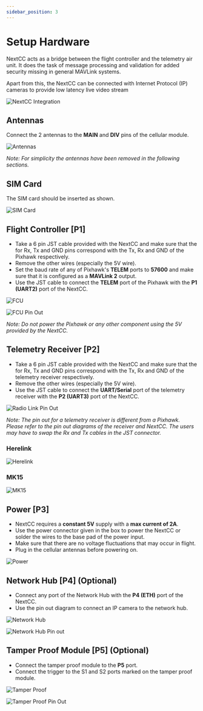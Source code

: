 ```yaml
---
sidebar_position: 3
---
```


# Setup Hardware

NextCC acts as a bridge between the flight controller and the telemetry air unit. It does the task of message processing
and validation for added security missing in general MAVLink systems.

Apart from this, the NextCC can be connected with Internet Protocol (IP) cameras to provide low latency live video
stream

![NextCC Integration](./img/setup-hardware-intro.png)

## Antennas

Connect the 2 antennas to the **MAIN** and **DIV** pins of the cellular module.

![Antennas](./img/setup-hardware-antennas.png)

*Note: For simplicity the antennas have been removed in the following sections.*

## SIM Card

The SIM card should be inserted as shown.

![SIM Card](./img/setup-hardware-sim.png)

## Flight Controller \[P1\]

- Take a 6 pin JST cable provided with the NextCC and make sure that the for Rx, Tx and GND pins correspond with the Tx,
  Rx and GND of the Pixhawk respectively.
- Remove the other wires (especially the 5V wire).
- Set the baud rate of any of Pixhawk's **TELEM** ports to **57600** and make sure that it is configured as a
  **MAVLink 2** output.
- Use the JST cable to connect the **TELEM** port of the Pixhawk with the **P1 (UART2)** port of the NextCC.

![FCU](./img/setup-hardware-fcu.png)

![FCU Pin Out](./img/setup-hardware-fcu-pin-out.png)

*Note: Do not power the Pixhawk or any other component using the 5V provided by the NextCC.*

## Telemetry Receiver \[P2\]

- Take a 6 pin JST cable provided with the NextCC and make sure that the for Rx, Tx and GND pins correspond with the Tx,
  Rx and GND of the telemetry receiver respectively.
- Remove the other wires (especially the 5V wire).
- Use the JST cable to connect the **UART/Serial** port of the telemetry receiver with the **P2 (UART3)** port of the
  NextCC.


![Radio Link Pin Out](./img/setup-hardware-telem-rec-pin-out.png)

*Note: The pin out for a telemetry receiver is different from a Pixhawk. Please refer to the pin out diagrams of the*
*receiver and NextCC. The users may have to swap the Rx and Tx cables in the JST connector.*

### Herelink

![Herelink](./img/setup-hardware-telem-rec-herelink.png)

### MK15

![MK15](./img/setup-hardware-telem-rec-mk15.png)

## Power \[P3\]

- NextCC requires a **constant 5V** supply with a **max current of 2A**.
- Use the power connector given in the box to power the NextCC or solder the wires to the base pad of the power input.
- Make sure that there are no voltage fluctuations that may occur in flight.
- Plug in the cellular antennas before powering on​.

![Power](./img/setup-hardware-power.png)

## Network Hub \[P4\] (Optional)

- Connect any port of the Network Hub with the **P4 (ETH)** port of the NextCC.
- Use the pin out diagram to connect an IP camera to the network hub.

![Network Hub](./img/setup-hardware-ethernet.png)

![Network Hub Pin out](./img/setup-hardware-ethernet-pin-out.png)

## Tamper Proof Module \[P5\] (Optional)

- Connect the tamper proof module to the **P5** port.
- Connect the trigger to the S1 and S2 ports marked on the tamper proof module.

![Tamper Proof](./img/setup-hardware-tamper-proof.png)

![Tamper Proof Pin Out](./img/setup-hardware-tamper-proof-pin-out.png)
